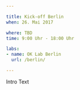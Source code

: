 ```yaml
---

title: Kick-off Berlin
when: 26. Mai 2017

where: TBD
time: 9:00 Uhr - 18:00 Uhr 

labs:
- name: OK Lab Berlin
  url: /berlin/

---
```


Intro Text